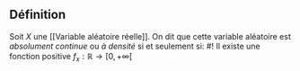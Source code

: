 ## Définition
Soit $X$ une [[Variable aléatoire réelle]]. On dit que cette variable aléatoire est *absolument continue* ou *à densité* si et seulement si: #!
Il existe une fonction positive $f_x: \mathbb R \to [0, +\infty[$
